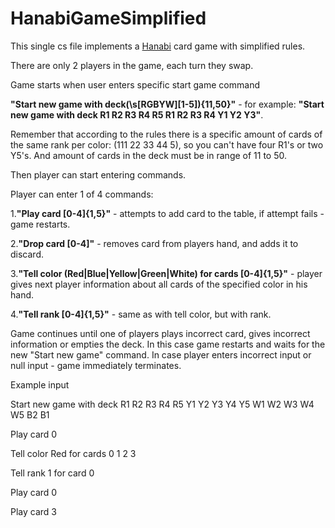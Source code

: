 # HanabiGameSimplified
This single cs file implements a [Hanabi](https://en.wikipedia.org/wiki/Hanabi_(card_game)) 
card game with simplified rules.

There are only 2 players in the game, each turn they swap.

Game starts when user enters specific start game command

**"Start new game with deck(\s[RGBYW][1-5]){11,50}"** - for example:
**"Start new game with deck R1 R2 R3 R4 R5 R1 R2 R3 R4 Y1 Y2 Y3"**.

Remember that according to the rules there is a specific amount of cards of the same rank per color:
(111 22 33 44 5), so you can't have four R1's or two Y5's. And amount of cards in the deck must be in range of 11 to 50.

Then player can start entering commands.

Player can enter 1 of 4 commands:

1.**"Play card [0-4]{1,5}"** - 
attempts to add card to the table, if attempt fails - game restarts.

2.**"Drop card [0-4]"** - 
removes card from players hand, and adds it to discard.

3.**"Tell color (Red|Blue|Yellow|Green|White) for cards [0-4]{1,5}"** - 
player gives next player information about all cards of the specified color in his hand.

4.**"Tell rank [0-4]{1,5}"** - 
same as with tell color, but with rank.

Game continues until one of players plays incorrect card, gives incorrect information or empties the deck. In this case game restarts and waits for the new "Start new game" command. In case player enters incorrect input or null input - game immediately terminates.

Example input

Start new game with deck R1 R2 R3 R4 R5 Y1 Y2 Y3 Y4 Y5 W1 W2 W3 W4 W5 B2 B1

Play card 0

Tell color Red for cards 0 1 2 3

Tell rank 1 for card 0

Play card 0

Play card 3
